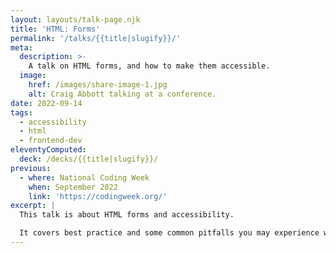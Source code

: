 ```yaml
---
layout: layouts/talk-page.njk
title: 'HTML: Forms'
permalink: '/talks/{{title|slugify}}/'
meta:
  description: >-
    A talk on HTML forms, and how to make them accessible.
  image:
    href: /images/share-image-1.jpg
    alt: Craig Abbott talking at a conference.
date: 2022-09-14
tags:
  - accessibility
  - html
  - frontend-dev
eleventyComputed:
  deck: /decks/{{title|slugify}}/
previous:
  - where: National Coding Week
    when: September 2022
    link: 'https://codingweek.org/'
excerpt: |
  This talk is about HTML forms and accessibility.

  It covers best practice and some common pitfalls you may experience when designing and building web-forms.
---
```


